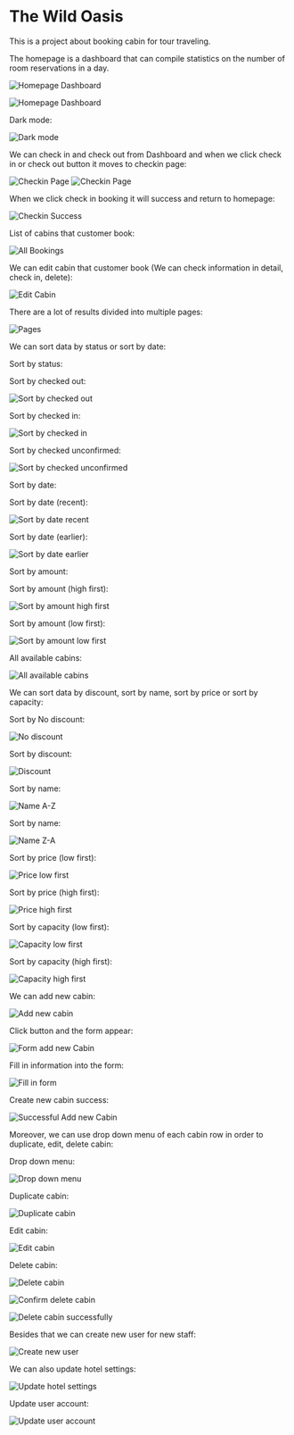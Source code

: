 # The Wild Oasis

This is a project about booking cabin for tour traveling.

The homepage is a dashboard that can compile statistics on the number of room reservations in a day.

![Homepage Dashboard](./pics/Homepage_Dashboard_1.png)

![Homepage Dashboard](./pics/Homepage_Dashboard_2.png)



Dark mode:

![Dark mode](./pics/dark_mode.png)



We can check in and check out from Dashboard and when we click check in or check out button it moves to checkin page:

![Checkin Page](./pics/Check_in_page.png)
![Checkin Page](./pics/Check_in_process.png)

When we click check in booking it will success and return to homepage:

![Checkin Success](./pics/Check_in_success.png)

List of cabins that customer book:

![All Bookings](./pics/All_Bookings.png)

We can edit cabin that customer book (We can check information in detail, check in, delete):

![Edit Cabin](./pics/Edit_Cabin.png)

There are a lot of results divided into multiple pages:

![Pages](./pics/Pages.png)

We can sort data by status or sort by date:

Sort by status:

Sort by checked out:

![Sort by checked out](./pics/Sort_by_checked_out.png)



Sort by checked in:

![Sort by checked in](./pics/Sort_by_checked_in.png)



Sort by checked unconfirmed:

![Sort by checked unconfirmed](./pics/Sort_by_unconfirmed.png)



Sort by date:

Sort by date (recent):

![Sort by date recent](./pics/Sort_by_date_recent_first.png)



Sort by date (earlier):

![Sort by date earlier](./pics/Sort_by_date_earlier_first.png)



Sort by amount:

Sort by amount (high first):

![Sort by amount high first](./pics/Sort_by_amount_high_first.png)



Sort by amount (low first):

![Sort by amount low first](./pics/Sort_by_amount_low_first.png)



All available cabins:

![All available cabins](./pics/All_available_cabins.png)



We can sort data by discount, sort by name, sort by price or sort by capacity:

Sort by No discount:

![No discount](./pics/Sort_by_no_discount_cabins.png)



Sort by discount:

![Discount](./pics/Sort_by_discount_cabins.png)



Sort by name:

![Name A-Z](./pics/Sort_by_name_A-Z_cabins.png)



Sort by name:

![Name Z-A](./pics/Sort_by_name_Z-A_cabins.png)



Sort by price (low first):

![Price low first](./pics/Sort_by_price_low_first_cabins.png)



Sort by price (high first):

![Price high first](./pics/Sort_by_price_high_first_cabins.png)



Sort by capacity (low first):

![Capacity low first](./pics/Sort_by_capacity_low_first.png)



Sort by capacity (high first):

![Capacity high first](./pics/Sort_by_capacity_high_first.png)



We can add new cabin:

![Add new cabin](./pics/Add_new_cabin.png)



Click button and the form appear:

![Form add new Cabin](./pics/Form_Add_new_cabin.png)



Fill in information into the form:

![Fill in form](./pics/Fill_in_form.png)



Create new cabin success:

![Successful Add new Cabin](./pics/Successful_Add_new_cabin.png)



Moreover, we can use drop down menu of each cabin row in order to duplicate, edit, delete cabin:

Drop down menu:

![Drop down menu](./pics/Drop_down_menu.png)



Duplicate cabin:

![Duplicate cabin](./pics/Successful_duplicate.png)



Edit cabin:

![Edit cabin](./pics/Edit_Cabin.png)



Delete cabin:

![Delete cabin](./pics/Delete_cabin.png)

![Confirm delete cabin](./pics/Confirm_delete_cabin.png)

![Delete cabin successfully](./pics/Successful_delete_cabin.png)



Besides that we can create new user for new staff:

![Create new user](./pics/Create_new_user.png)



We can also update hotel settings:

![Update hotel settings](./pics/Update_hotel_settings.png)



Update user account: 

![Update user account](./pics/Update_user_account.png)


